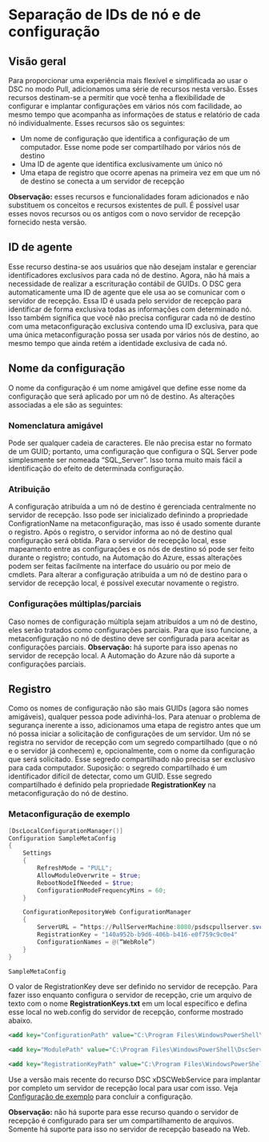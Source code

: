 # Separação de IDs de nó e de configuração

## Visão geral

Para proporcionar uma experiência mais flexível e simplificada ao usar o DSC no modo Pull, adicionamos uma série de recursos nesta versão. Esses recursos destinam-se a permitir que você tenha a flexibilidade de configurar e implantar configurações em vários nós com facilidade, ao mesmo tempo que acompanha as informações de status e relatório de cada nó individualmente. Esses recursos são os seguintes:

* Um nome de configuração que identifica a configuração de um computador. Esse nome pode ser compartilhado por vários nós de destino 
* Uma ID de agente que identifica exclusivamente um único nó
* Uma etapa de registro que ocorre apenas na primeira vez em que um nó de destino se conecta a um servidor de recepção

**Observação:** esses recursos e funcionalidades foram adicionados e não substituem os conceitos e recursos existentes de pull. É possível usar esses novos recursos ou os antigos com o novo servidor de recepção fornecido nesta versão.

## ID de agente

Esse recurso destina-se aos usuários que não desejam instalar e gerenciar identificadores exclusivos para cada nó de destino. Agora, não há mais a necessidade de realizar a escrituração contábil de GUIDs. O DSC gera automaticamente uma ID de agente que ele usa ao se comunicar com o servidor de recepção. Essa ID é usada pelo servidor de recepção para identificar de forma exclusiva todas as informações com determinado nó. Isso também significa que você não precisa configurar cada nó de destino com uma metaconfiguração exclusiva contendo uma ID exclusiva, para que uma única metaconfiguração possa ser usada por vários nós de destino, ao mesmo tempo que ainda retém a identidade exclusiva de cada nó. 

## Nome da configuração

O nome da configuração é um nome amigável que define esse nome da configuração que será aplicado por um nó de destino. As alterações associadas a ele são as seguintes:  

### Nomenclatura amigável

Pode ser qualquer cadeia de caracteres. Ele não precisa estar no formato de um GUID; portanto, uma configuração que configura o SQL Server pode simplesmente ser nomeada “SQL_Server”. Isso torna muito mais fácil a identificação do efeito de determinada configuração.

### Atribuição

A configuração atribuída a um nó de destino é gerenciada centralmente no servidor de recepção. Isso pode ser inicializado definindo a propriedade ConfigrationName na metaconfiguração, mas isso é usado somente durante o registro. Após o registro, o servidor informa ao nó de destino qual configuração será obtida. Para o servidor de recepção local, esse mapeamento entre as configurações e os nós de destino só pode ser feito durante o registro; contudo, na Automação do Azure, essas alterações podem ser feitas facilmente na interface do usuário ou por meio de cmdlets. Para alterar a configuração atribuída a um nó de destino para o servidor de recepção local, é possível executar novamente o registro.

### Configurações múltiplas/parciais

Caso nomes de configuração múltipla sejam atribuídos a um nó de destino, eles serão tratados como configurações parciais. Para que isso funcione, a metaconfiguração no nó de destino deve ser configurada para aceitar as configurações parciais. **Observação:** há suporte para isso apenas no servidor de recepção local. A Automação do Azure não dá suporte a configurações parciais.

## Registro

Como os nomes de configuração não são mais GUIDs (agora são nomes amigáveis), qualquer pessoa pode adivinhá-los. Para atenuar o problema de segurança inerente a isso, adicionamos uma etapa de registro antes que um nó possa iniciar a solicitação de configurações de um servidor. Um nó se registra no servidor de recepção com um segredo compartilhado (que o nó e o servidor já conhecem) e, opcionalmente, com o nome da configuração que será solicitado. Esse segredo compartilhado não precisa ser exclusivo para cada computador. Suposição: o segredo compartilhado é um identificador difícil de detectar, como um GUID. Esse segredo compartilhado é definido pela propriedade **RegistrationKey** na metaconfiguração do nó de destino.

### Metaconfiguração de exemplo

```powershell
[DscLocalConfigurationManager()]
Configuration SampleMetaConfig
{
    Settings
    {
        RefreshMode = "PULL";
        AllowModuleOverwrite = $true;
        RebootNodeIfNeeded = $true;
        ConfigurationModeFrequencyMins = 60;
    }

    ConfigurationRepositoryWeb ConfigurationManager
    {
        ServerURL = “https://PullServerMachine:8080/psdscpullserver.svc”
        RegistrationKey = "140a952b-b9d6-406b-b416-e0f759c9c0e4"
        ConfigurationNames = @(“WebRole”)
    }
}

SampleMetaConfig
```

O valor de RegistrationKey deve ser definido no servidor de recepção. Para fazer isso enquanto configura o servidor de recepção, crie um arquivo de texto com o nome **RegistrationKeys.txt** em um local específico e defina esse local no web.config do servidor de recepção, conforme mostrado abaixo.  

```XML
<add key="ConfigurationPath" value="C:\Program Files\WindowsPowerShell\DscService\Configuration">

<add key="ModulePath" value="C:\Program Files\WindowsPowerShell\DscService\Modules">

<add key="RegistrationKeyPath" value="C:\Program Files\WindowsPowerShell\DscService">
```

Use a versão mais recente do recurso DSC xDSCWebService para implantar por completo um servidor de recepção local para usar com isso. Veja [Configuração de exemplo](https://github.com/grayzu/PSSummitEU2015/blob/master/PullServer/02%20-%20PullServer%20Config.ps1) para concluir a configuração.

**Observação:** não há suporte para esse recurso quando o servidor de recepção é configurado para ser um compartilhamento de arquivos. Somente há suporte para isso no servidor de recepção baseado na Web.<!--HONumber=Mar16_HO2-->
